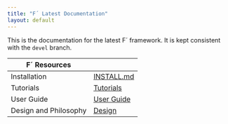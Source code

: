 ```yaml
---
title: "F´ Latest Documentation"
layout: default
---
```


This is the documentation for the latest F´ framework. It is kept consistent with the `devel` branch.

| F´ Resources          |                                     |
|-----------------------|-------------------------------------|
| Installation          | [INSTALL.md](./INSTALL.md)          |
| Tutorials             | [Tutorials](./Tutorials/README.md)  |
| User Guide            | [User Guide](./UsersGuide/guide.md) |
| Design and Philosophy | [Design](./Design/general.md)       |
